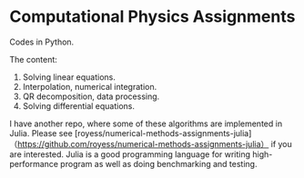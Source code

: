 # Computational Physics Assignments

Codes in Python.

The content:

1. Solving linear equations.
2. Interpolation, numerical integration.
3. QR decomposition, data processing.
4. Solving differential equations.

I have another repo, where some of these algorithms are implemented in Julia. Please see [royess/numerical-methods-assignments-julia]（https://github.com/royess/numerical-methods-assignments-julia） if you are interested. Julia is a good programming language for writing high-performance program as well as doing benchmarking and testing.

